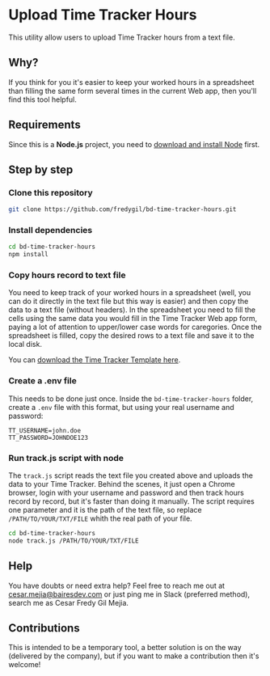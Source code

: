 # Upload Time Tracker Hours

This utility allow users to upload Time Tracker hours from a text file.

## Why?

If you think for you it's easier to keep your worked hours in a spreadsheet than filling the same form several times in the current Web app, then you'll find this tool helpful. 

## Requirements

Since this is a **Node.js** project, you need to [download and install Node](https://nodejs.org/) first.

## Step by step

### Clone this repository

```sh
git clone https://github.com/fredygil/bd-time-tracker-hours.git
```

### Install dependencies

```sh
cd bd-time-tracker-hours
npm install
```

### Copy hours record to text file

You need to keep track of your worked hours in a spreadsheet (well, you can do it directly in the text file but this way is easier) and then copy the data to a text file (without headers). In the spreadsheet you need to fill the cells using the same data you would fill in the Time Tracker Web app form, paying a lot of attention to upper/lower case words for caregories. Once the spreadsheet is filled, copy the desired rows to a text file and save it to the local disk.

You can [download the Time Tracker Template here](
https://docs.google.com/spreadsheets/d/1VWGUeW7Q-D3K75OR09BTKS-fIvL9ckw3mCEDyTiOBkk/edit?usp=sharing).


### Create a .env file

This needs to be done just once. Inside the `bd-time-tracker-hours` folder, create a `.env` file with this format, but using your real username and password:

```
TT_USERNAME=john.doe
TT_PASSWORD=JOHNDOE123
```

### Run track.js script with node

The `track.js` script reads the text file you created above and uploads the data to your Time Tracker. Behind the scenes, it just open a Chrome browser, login with your username and password and then track hours record by record, but it's faster than doing it manually. The script requires one parameter and it is the path of the text file, so replace `/PATH/TO/YOUR/TXT/FILE` whith the real path of your file.

```sh
cd bd-time-tracker-hours
node track.js /PATH/TO/YOUR/TXT/FILE
```

## Help

You have doubts or need extra help? Feel free to reach me out at [cesar.mejia@bairesdev.com](cesar.mejia@bairesdev.com) or just ping me in Slack (preferred method), search me as Cesar Fredy Gil Mejia.

## Contributions

This is intended to be a temporary tool, a better solution is on the way (delivered by the company), but if you want to make a contribution then it's welcome!